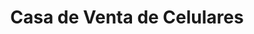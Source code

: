 ---
title: "Casa de Venta de Celulares"
url: /ciudad-autonoma-de-buenos-aires/casa-de-venta-de-celulares/
shop: teléfono móvil
---